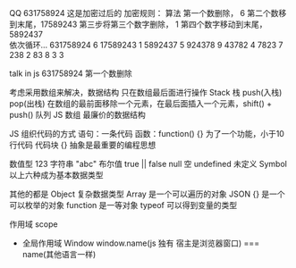 QQ 631758924 这是加密过后的
加密规则：  算法
    第一个数删除，    6 
    第二个数移到末尾，17589243
    第三步将第三个数字删除， 1
    第四个数字移动到末尾，5892437   
    依次循环...
631758924  6 
17589243   1
5892437    5
924378     9
43782      4
7823       7
238        2
83         8
3          3

talk in js
631758924 第一个数删除

考虑采用数组来解决，数据结构
只在数组最后面进行操作 Stack 栈  push(入栈) pop(出栈)
在数组的最前面移除一个元素，在最后面插入一个元素，shift() + push() 队列
JS 数组 最廉价的数据结构

JS 组织代码的方式
语句：一条代码
函数：function() {} 为了一个功能，小于10行代码
代码块 {} 
抽象是最重要的编程思想

数值型 123
字符串 "abc"
布尔值 true || false
null 空
undefined 未定义
Symbol
以上六种成为基本数据类型

其他的都是 Object 复杂数据类型
Array 是一个可以遍历的对象
JSON {} 是一个可以枚举的对象
function 是一等对象
typeof 可以得到变量的类型

作用域 scope
- 全局作用域 Window
window.name(js 独有 宿主是浏览器窗口) === name(其他语言一样)
